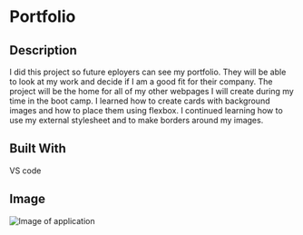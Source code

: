 # Portfolio

## Description
I did this project so future eployers can see my portfolio. They will be able to look at my work and decide if I am a good fit for their company.
The project will be the home for all of my other webpages I will create during my time in the boot camp. 
I learned how to create cards with background images and how to place them using flexbox. I continued learning how to use my external stylesheet and to make borders around my images. 

## Built With
VS code

## Image
![Image of application](/assets/portfoliopic.jpeg  "Portfolio")